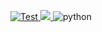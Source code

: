 <p align="center">
    <a href="https://github.com/goretsky-integration/telegram-chats-manager/actions/workflows/codecov.yaml">
        <img src="https://github.com/goretsky-integration/telegram-chats-manager/actions/workflows/codecov.yaml/badge.svg" alt="Test">
    </a>
    <a href="https://codecov.io/github/goretsky-integration/telegram-chats-manager"> 
        <img src="https://codecov.io/github/goretsky-integration/telegram-chats-manager/branch/master/graph/badge.svg?token=EPNKMXE3BH"/> 
    </a>
    <img src="https://img.shields.io/badge/python-3.11-brightgreen" alt="python">
</p>